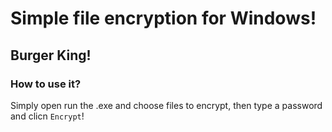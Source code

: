 # Simple file encryption for Windows!

## Burger King!

### How to use it?

Simply open run the .exe and choose files to encrypt, then type a password and clicn `Encrypt`!
